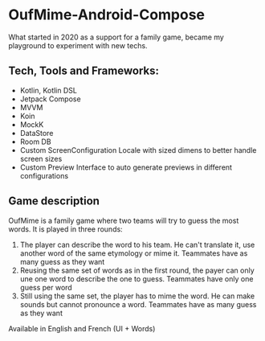 # OufMime-Android-Compose
What started in 2020 as a support for a family game, became my playground to experiment with new techs.

## Tech, Tools and Frameworks:
* Kotlin, Kotlin DSL
* Jetpack Compose
* MVVM
* Koin
* MockK
* DataStore
* Room DB
* Custom ScreenConfiguration Locale with sized dimens to better handle screen sizes
* Custom Preview Interface to auto generate previews in different configurations

## Game description
OufMime is a family game where two teams will try to guess the most words.
It is played in three rounds:
1. The player can describe the word to his team. He can't translate it, use another word of the same
   etymology or mime it. Teammates have as many guess as they want
2. Reusing the same set of words as in the first round, the payer can only une one word to describe
   the one to guess. Teammates have only one guess per word
3. Still using the same set, the player has to mime the word. He can make sounds but cannot pronounce a word. Teammates have as many guess as they want

Available in English and French (UI + Words)
